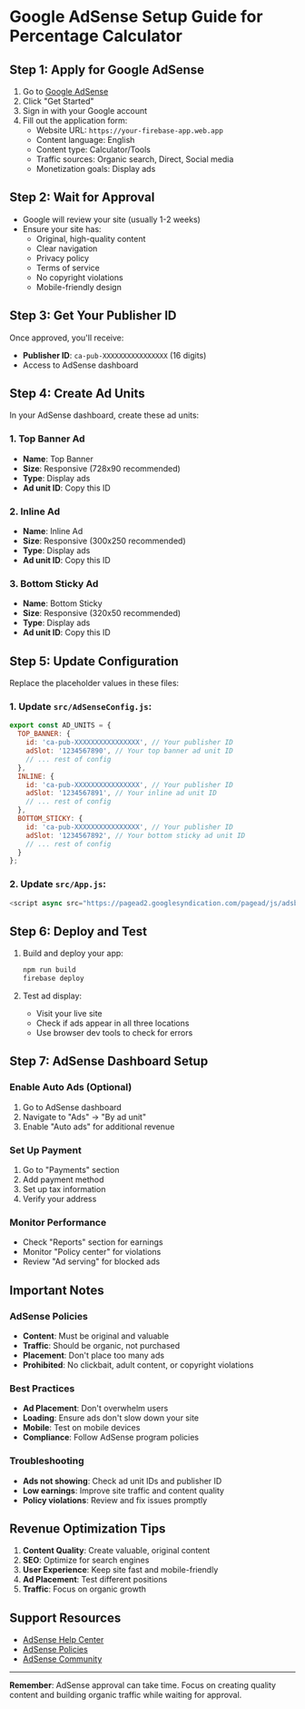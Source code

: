 # Google AdSense Setup Guide for Percentage Calculator

## Step 1: Apply for Google AdSense

1. Go to [Google AdSense](https://www.google.com/adsense)
2. Click "Get Started"
3. Sign in with your Google account
4. Fill out the application form:
   - Website URL: `https://your-firebase-app.web.app`
   - Content language: English
   - Content type: Calculator/Tools
   - Traffic sources: Organic search, Direct, Social media
   - Monetization goals: Display ads

## Step 2: Wait for Approval

- Google will review your site (usually 1-2 weeks)
- Ensure your site has:
  - Original, high-quality content
  - Clear navigation
  - Privacy policy
  - Terms of service
  - No copyright violations
  - Mobile-friendly design

## Step 3: Get Your Publisher ID

Once approved, you'll receive:
- **Publisher ID**: `ca-pub-XXXXXXXXXXXXXXXX` (16 digits)
- Access to AdSense dashboard

## Step 4: Create Ad Units

In your AdSense dashboard, create these ad units:

### 1. Top Banner Ad
- **Name**: Top Banner
- **Size**: Responsive (728x90 recommended)
- **Type**: Display ads
- **Ad unit ID**: Copy this ID

### 2. Inline Ad
- **Name**: Inline Ad
- **Size**: Responsive (300x250 recommended)
- **Type**: Display ads
- **Ad unit ID**: Copy this ID

### 3. Bottom Sticky Ad
- **Name**: Bottom Sticky
- **Size**: Responsive (320x50 recommended)
- **Type**: Display ads
- **Ad unit ID**: Copy this ID

## Step 5: Update Configuration

Replace the placeholder values in these files:

### 1. Update `src/AdSenseConfig.js`:
```javascript
export const AD_UNITS = {
  TOP_BANNER: {
    id: 'ca-pub-XXXXXXXXXXXXXXXX', // Your publisher ID
    adSlot: '1234567890', // Your top banner ad unit ID
    // ... rest of config
  },
  INLINE: {
    id: 'ca-pub-XXXXXXXXXXXXXXXX', // Your publisher ID
    adSlot: '1234567891', // Your inline ad unit ID
    // ... rest of config
  },
  BOTTOM_STICKY: {
    id: 'ca-pub-XXXXXXXXXXXXXXXX', // Your publisher ID
    adSlot: '1234567892', // Your bottom sticky ad unit ID
    // ... rest of config
  }
};
```

### 2. Update `src/App.js`:
```javascript
<script async src="https://pagead2.googlesyndication.com/pagead/js/adsbygoogle.js?client=ca-pub-XXXXXXXXXXXXXXXX" crossOrigin="anonymous"></script>
```

## Step 6: Deploy and Test

1. Build and deploy your app:
   ```bash
   npm run build
   firebase deploy
   ```

2. Test ad display:
   - Visit your live site
   - Check if ads appear in all three locations
   - Use browser dev tools to check for errors

## Step 7: AdSense Dashboard Setup

### Enable Auto Ads (Optional)
1. Go to AdSense dashboard
2. Navigate to "Ads" → "By ad unit"
3. Enable "Auto ads" for additional revenue

### Set Up Payment
1. Go to "Payments" section
2. Add payment method
3. Set up tax information
4. Verify your address

### Monitor Performance
- Check "Reports" section for earnings
- Monitor "Policy center" for violations
- Review "Ad serving" for blocked ads

## Important Notes

### AdSense Policies
- **Content**: Must be original and valuable
- **Traffic**: Should be organic, not purchased
- **Placement**: Don't place too many ads
- **Prohibited**: No clickbait, adult content, or copyright violations

### Best Practices
- **Ad Placement**: Don't overwhelm users
- **Loading**: Ensure ads don't slow down your site
- **Mobile**: Test on mobile devices
- **Compliance**: Follow AdSense program policies

### Troubleshooting
- **Ads not showing**: Check ad unit IDs and publisher ID
- **Low earnings**: Improve site traffic and content quality
- **Policy violations**: Review and fix issues promptly

## Revenue Optimization Tips

1. **Content Quality**: Create valuable, original content
2. **SEO**: Optimize for search engines
3. **User Experience**: Keep site fast and mobile-friendly
4. **Ad Placement**: Test different positions
5. **Traffic**: Focus on organic growth

## Support Resources

- [AdSense Help Center](https://support.google.com/adsense)
- [AdSense Policies](https://support.google.com/adsense/answer/48182)
- [AdSense Community](https://support.google.com/adsense/community)

---

**Remember**: AdSense approval can take time. Focus on creating quality content and building organic traffic while waiting for approval. 